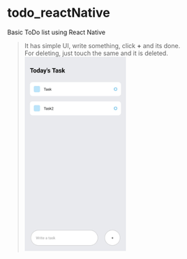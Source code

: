 # todo_reactNative
Basic ToDo list using React Native

> It has simple UI, write something, click **+** and its done.
> <br>For deleting, just touch the same and it is deleted.
> <br><img src="home.jpg" height="50%" width="50%">
